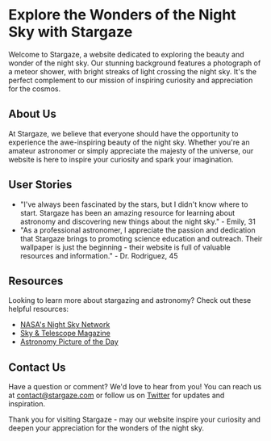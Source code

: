 <!--font:Lato-->

# Explore the Wonders of the Night Sky with Stargaze

Welcome to Stargaze, a website dedicated to exploring the beauty and wonder of the night sky. Our stunning background features a photograph of a meteor shower, with bright streaks of light crossing the night sky. It's the perfect complement to our mission of inspiring curiosity and appreciation for the cosmos.

## About Us

At Stargaze, we believe that everyone should have the opportunity to experience the awe-inspiring beauty of the night sky. Whether you're an amateur astronomer or simply appreciate the majesty of the universe, our website is here to inspire your curiosity and spark your imagination.

## User Stories

- "I've always been fascinated by the stars, but I didn't know where to start. Stargaze has been an amazing resource for learning about astronomy and discovering new things about the night sky." - Emily, 31
- "As a professional astronomer, I appreciate the passion and dedication that Stargaze brings to promoting science education and outreach. Their wallpaper is just the beginning - their website is full of valuable resources and information." - Dr. Rodriguez, 45

## Resources

Looking to learn more about stargazing and astronomy? Check out these helpful resources:

- [NASA's Night Sky Network](#)
- [Sky & Telescope Magazine](#)
- [Astronomy Picture of the Day](#)

## Contact Us

Have a question or comment? We'd love to hear from you! You can reach us at [contact@stargaze.com](mailto:contact@stargaze.com) or follow us on [Twitter](#) for updates and inspiration.

Thank you for visiting Stargaze - may our website inspire your curiosity and deepen your appreciation for the wonders of the night sky.

<!--

Write me content for website with wallpaper which alt text is:

"A photograph of a meteor shower, with bright streaks of light crossing the night sky."

The name/title of the page should not be 1:1 copy of the alt text but rather a real content of the website which is using this wallpaper.

- Use markdown format 
- Start with heading
- Heading should be short and concise
- The content should look like a real website 
- The website should not be about the wallpaper, wallpaper is just a related background
- Heading should be contain work "wallpaper" or "background"
- Include real sections like references, contact, user stories, etc. use things relevant to the page purpose.
- Feel free to use structure like headings, bullets, numbering, blockquotes, paragraphs, horizontal lines, etc.
- You can use formatting like bold or _italic_
- You can include UTF-8 emojis
- Links should be only #hash anchors (and you can refer to the document itself)
- Do not include images


---


# Stargaze - A Wallpaper to Inspire Your Dreams

Welcome to Stargaze, a website dedicated to inspiring your dreams through the beauty of the night sky. Our wallpaper features a stunning photograph of a meteor shower, with bright streaks of light crossing the night sky. This wallpaper is perfect for anyone who loves stargazing or wants to bring a touch of wonder and inspiration to their desktop or mobile device.

## About Us

At Stargaze, we believe that everyone should have the opportunity to experience the awe-inspiring beauty of the night sky. Whether you're an amateur astronomer or simply appreciate the beauty of the cosmos, our website is here to inspire your dreams and spark your imagination.

## User Stories

- "I love using the Stargaze wallpaper on my computer. It reminds me to take a moment to look up at the stars and appreciate the beauty of the universe." - Sarah, 28
- "As an astrophysics student, I find the Stargaze wallpaper to be a constant source of inspiration. It's a beautiful reminder of why I fell in love with astronomy in the first place." - David, 22

## Resources

Looking to learn more about stargazing and astronomy? Check out these helpful resources:

- [NASA's Night Sky Network](#)
- [Sky & Telescope Magazine](#)
- [Astronomy Picture of the Day](#)

## Contact Us

Have a question or comment? We'd love to hear from you! You can reach us at [contact@stargaze.com](mailto:contact@stargaze.com) or follow us on [Twitter](#) for updates and inspiration.

Thank you for visiting Stargaze - may our wallpaper inspire your dreams and ignite your passion for the cosmos.


---


Heading should not include word "wallpaper". The website should not be about the wallpaper itself, wallpaper is just a related background, rewrite whole content.


---


# Explore the Wonders of the Night Sky with Stargaze

Welcome to Stargaze, a website dedicated to exploring the beauty and wonder of the night sky. Our stunning background features a photograph of a meteor shower, with bright streaks of light crossing the night sky. It's the perfect complement to our mission of inspiring curiosity and appreciation for the cosmos.

## About Us

At Stargaze, we believe that everyone should have the opportunity to experience the awe-inspiring beauty of the night sky. Whether you're an amateur astronomer or simply appreciate the majesty of the universe, our website is here to inspire your curiosity and spark your imagination.

## User Stories

- "I've always been fascinated by the stars, but I didn't know where to start. Stargaze has been an amazing resource for learning about astronomy and discovering new things about the night sky." - Emily, 31
- "As a professional astronomer, I appreciate the passion and dedication that Stargaze brings to promoting science education and outreach. Their wallpaper is just the beginning - their website is full of valuable resources and information." - Dr. Rodriguez, 45

## Resources

Looking to learn more about stargazing and astronomy? Check out these helpful resources:

- [NASA's Night Sky Network](#)
- [Sky & Telescope Magazine](#)
- [Astronomy Picture of the Day](#)

## Contact Us

Have a question or comment? We'd love to hear from you! You can reach us at [contact@stargaze.com](mailto:contact@stargaze.com) or follow us on [Twitter](#) for updates and inspiration.

Thank you for visiting Stargaze - may our website inspire your curiosity and deepen your appreciation for the wonders of the night sky.

-->
